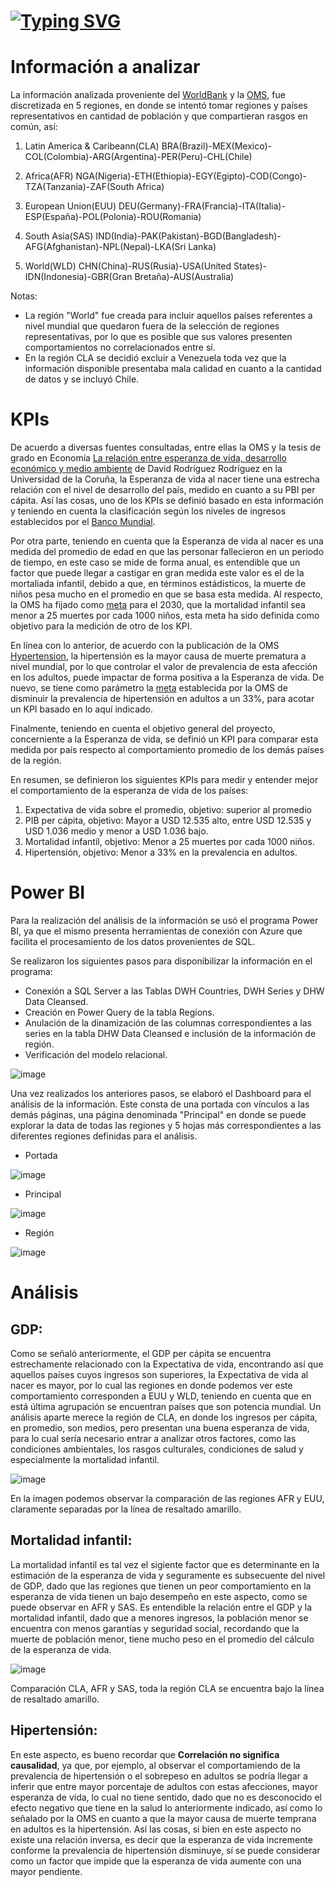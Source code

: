 #
# [![Typing SVG](https://readme-typing-svg.demolab.com?font=Fira+Code&size=35&pause=900&width=435&lines=DATA+ANALYTICS)](https://git.io/typing-svg)

# Información a analizar

La información analizada proveniente del [WorldBank](https://data.worldbank.org/) y la [OMS](https://www.who.int/es/data), fue discretizada en 5 regiones, en donde se intentó tomar regiones y países representativos en cantidad de población y que compartieran rasgos en común, así:


1. Latin America & Caribeann(CLA)
   BRA(Brazil)-MEX(Mexico)-COL(Colombia)-ARG(Argentina)-PER(Peru)-CHL(Chile)

2. Africa(AFR)
   NGA(Nigeria)-ETH(Ethiopia)-EGY(Egipto)-COD(Congo)-TZA(Tanzania)-ZAF(South Africa)
   
3. European Union(EUU)
   DEU(Germany)-FRA(Francia)-ITA(Italia)-ESP(España)-POL(Polonia)-ROU(Romania)
   
4. South Asia(SAS)
   IND(India)-PAK(Pakistan)-BGD(Bangladesh)-AFG(Afghanistan)-NPL(Nepal)-LKA(Sri Lanka)
   
5. World(WLD)
   CHN(China)-RUS(Rusia)-USA(United States)-IDN(Indonesia)-GBR(Gran Bretaña)-AUS(Australia)

Notas:

- La región "World" fue creada para incluir aquellos países referentes a nivel mundial que quedaron fuera de la selección de regiones representativas, por lo que es posible que sus valores presenten comportamientos no correlacionados entre sí.
- En la región CLA se decidió excluir a Venezuela toda vez que la información disponible presentaba mala calidad en cuanto a la cantidad de datos y se incluyó Chile.

#
# KPIs

De acuerdo a diversas fuentes consultadas, entre ellas la OMS y la tesis de grado en Economía [La relación entre esperanza de vida, desarrollo económico y medio ambiente]([https://ruc.udc.es/dspace/bitstream/handle/2183/16409/RodriguezRodriguez_David_TFG_2015.pdf?sequence=2](https://ruc.udc.es/dspace/bitstream/handle/2183/16409/RodriguezRodriguez_David_TFG_2015.pdf?sequence=2)) de David Rodríguez Rodríguez en la Universidad de la Coruña, la Esperanza de vida al nacer tiene una estrecha relación con el nivel de desarrollo del país, medido en cuanto a su PBI per cápita. Así las cosas, uno de los KPIs se definió basado en esta información y teniendo en cuenta la clasificación según los niveles de ingresos establecidos por el [Banco Mundial](https://blogs.worldbank.org/es/datos/nuevas-clasificaciones-de-los-paises-elaboradas-por-el-banco-mundial-segun-los-niveles-de-ingreso).

Por otra parte, teniendo en cuenta que la Esperanza de vida al nacer es una medida del promedio de edad en que las personar fallecieron en un periodo de tiempo, en este caso se mide de forma anual, es entendible que un factor que puede llegar a castigar en gran medida este valor es el de la mortaliada infantil, debido a que, en términos estádisticos, la muerte de niños pesa mucho en el promedio en que se basa esta medida. Al respecto, la OMS ha fijado como [meta](https://www.who.int/es/news-room/fact-sheets/detail/children-reducing-mortality) para el 2030, que la mortalidad infantil sea menor a 25 muertes por cada 1000 niños, esta meta ha sido definida como objetivo para la medición de otro de los KPI.

En línea con lo anterior, de acuerdo con la publicación de la OMS [Hypertension](https://www.who.int/news-room/fact-sheets/detail/hypertension), la hipertensión es la mayor causa de muerte prematura a nivel mundial, por lo que controlar el valor de prevalencia de esta afección en los adultos, puede impactar de forma positiva a la Esperanza de vida. De nuevo, se tiene como parámetro la [meta](https://www.who.int/news-room/fact-sheets/detail/hypertension) establecida por la OMS de disminuir la prevalencia de hipertensión en adultos a un 33%, para acotar un KPI basado en lo aquí indicado.

Finalmente, teniendo en cuenta el objetivo general del proyecto, concerniente a la Esperanza de vida, se definió un KPI para comparar esta medida por país respecto al comportamiento promedio de los demás países de la región.

En resumen, se definieron los siguientes KPIs para medir y entender mejor el comportamiento de la esperanza de vida de los países:

1. Expectativa de vida sobre el promedio, objetivo: superior al promedio
2. PIB per cápita, objetivo: Mayor a USD 12.535 alto, entre USD 12.535 y USD 1.036 medio y menor a USD 1.036 bajo.
3. Mortalidad infantil, objetivo: Menor a 25 muertes por cada 1000 niños.
4. Hipertensión, objetivo: Menor a 33% en la prevalencia en adultos.

#
# Power BI

Para la realización del análisis de la información se usó el programa Power BI, ya que el mismo presenta herramientas de conexión con Azure que facilita el procesamiento de los datos provenientes de SQL.

Se realizaron los siguientes pasos para disponibilizar la información en el programa:

- Conexión a SQL Server a las Tablas DWH Countries, DWH Series y DHW Data Cleansed.
- Creación en Power Query de la tabla Regions.
- Anulación de la dinamización de las columnas correspondientes a las series en la tabla DHW Data Cleansed e inclusión de la información de región.
- Verificación del modelo relacional.

![image](https://user-images.githubusercontent.com/106342923/198086094-45f99d5d-70db-409d-b714-4feb021ad804.png)

Una vez realizados los anteriores pasos, se elaboró el Dashboard para el análisis de la información. Este consta de una portada con vínculos a las demás páginas, una página denominada "Principal" en donde se puede explorar la data de todas las regiones y 5 hojas más correspondientes a las diferentes regiones definidas para el análisis.

- Portada

![image](https://user-images.githubusercontent.com/106342923/197958515-b0762ded-1b1a-414e-9669-15fb5e8caf45.png)

- Principal

![image](https://user-images.githubusercontent.com/106342923/198291803-eae32b8d-8b11-4479-af8b-2c6083bf411b.png)

- Región

![image](https://user-images.githubusercontent.com/106342923/198292264-fab79a44-7b7c-449c-a5f5-803e49dcc089.png)

#
# Análisis

## GDP: 
Como se señaló anteriormente, el GDP per cápita se encuentra estrechamente relacionado con la Expectativa de vida, encontrando así que aquellos países cuyos ingresos son superiores, la Expectativa de vida al nacer es mayor, por lo cual las regiones en donde podemos ver este comportamiento corresponden a EUU y WLD, teniendo en cuenta que en está última agrupación se encuentran países que son potencia mundial. Un análisis aparte merece la región de CLA, en donde los ingresos per cápita, en promedio, son medios, pero presentan una buena esperanza de vida, para lo cual sería necesario entrar a analizar otros factores, como las condiciones ambientales, los rasgos culturales, condiciones de salud y especialmente la mortalidad infantil.

![image](https://user-images.githubusercontent.com/106342923/198308659-6d379081-1fe9-441a-899f-c55c2791ed57.png)

En la imagen podemos observar la comparación de las regiones AFR y EUU, claramente separadas por la línea de resaltado amarillo.

## Mortalidad infantil:
La mortalidad infantil es tal vez el sigiente factor que es determinante en la estimación de la esperanza de vida y seguramente es subsecuente del nivel de GDP, dado que las regiones que tienen un peor comportamiento en la esperanza de vida tienen un bajo desempeño en este aspecto, como se puede observar en AFR y SAS. Es entendible la relación entre el GDP y la mortalidad infantil, dado que a menores ingresos, la población menor se encuentra con menos garantías y seguridad social, recordando que la muerte de población menor, tiene mucho peso en el promedio del cálculo de la esperanza de vida.

![image](https://user-images.githubusercontent.com/106342923/198309866-7dcde370-d0fc-47fd-9736-fc6947df995c.png)

Comparación CLA, AFR y SAS, toda la región CLA se encuentra bajo la línea de resaltado amarillo.

## Hipertensión:
En este aspecto, es bueno recordar que **Correlación no significa causalidad**, ya que, por ejemplo, al observar el comportamiendo de la prevalencia de hipertensión o el sobrepeso en adultos se podría llegar a inferir que entre mayor porcentaje de adultos con estas afecciones, mayor esperanza de vida, lo cual no tiene sentido, dado que no es desconocido el efecto negativo que tiene en la salud lo anteriormente indicado, así como lo señalado por la OMS en cuanto a que la mayor causa de muerte temprana en adultos es la hipertensión. Así las cosas, si bien en este aspecto no existe una relación inversa, es decir que la esperanza de vida incremente conforme la prevalencia de hipertensión disminuye, sí se puede considerar como un factor que impide que la esperanza de vida aumente con una mayor pendiente.
